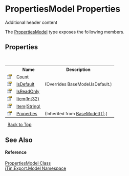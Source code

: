 # PropertiesModel Properties
Additional header content 

The <a href="b0b4af43-2796-737a-c6d3-c99da922e088">PropertiesModel</a> type exposes the following members.


## Properties
&nbsp;<table><tr><th></th><th>Name</th><th>Description</th></tr><tr><td>![Public property](media/pubproperty.gif "Public property")</td><td><a href="aeff39c3-97f6-437b-2e78-a6eb8b644a61">Count</a></td><td /></tr><tr><td>![Public property](media/pubproperty.gif "Public property")</td><td><a href="8aff61ca-8d3a-b182-da35-ea4aade8996b">IsDefault</a></td><td> (Overrides BaseModel.IsDefault.)</td></tr><tr><td>![Public property](media/pubproperty.gif "Public property")</td><td><a href="5183c70b-560c-8298-9704-8d1bb5bc6283">IsReadOnly</a></td><td /></tr><tr><td>![Public property](media/pubproperty.gif "Public property")</td><td><a href="be923881-185e-68fd-ff92-2649608133cc">Item(Int32)</a></td><td /></tr><tr><td>![Public property](media/pubproperty.gif "Public property")</td><td><a href="c2e1e8aa-db1f-f6dc-b782-e92096061f82">Item(String)</a></td><td /></tr><tr><td>![Public property](media/pubproperty.gif "Public property")</td><td><a href="7e88785e-5670-4515-defa-d3f60ae16111">Properties</a></td><td> (Inherited from <a href="6632f561-4175-f1f2-939c-ac8b10159529">BaseModel(T)</a>.)</td></tr></table>&nbsp;
<a href="#propertiesmodel-properties">Back to Top</a>

## See Also


#### Reference
<a href="b0b4af43-2796-737a-c6d3-c99da922e088">PropertiesModel Class</a><br /><a href="ef57ffcc-e95e-b212-5a46-9aa6f5a3511f">iTin.Export.Model Namespace</a><br />